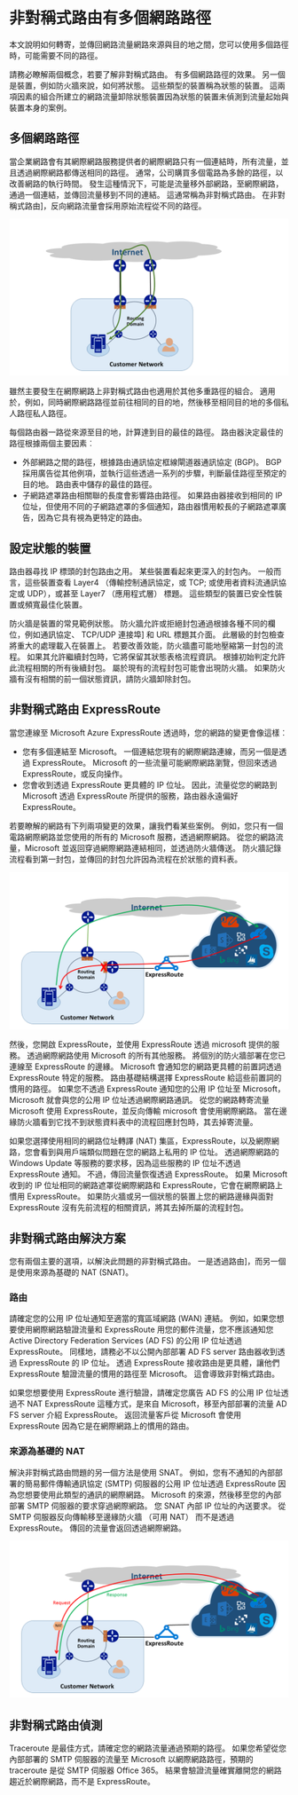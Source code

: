 <properties
   pageTitle="非對稱式路由 |Microsoft Azure"
   description="本文會引導您客戶可能有多個連結的目的地的網路中的非對稱式路由面對的問題。"
   documentationCenter="na"
   services="expressroute"
   authors="osamazia"
   manager="carmonm"
   editor=""/>
<tags
   ms.service="expressroute"
   ms.devlang="na"
   ms.topic="get-started-article"
   ms.tgt_pltfrm="na"
   ms.workload="infrastructure-services"
   ms.date="10/10/2016"
   ms.author="osamazia"/>

# <a name="asymmetric-routing-with-multiple-network-paths"></a>非對稱式路由有多個網路路徑

本文說明如何轉寄，並傳回網路流量網路來源與目的地之間，您可以使用多個路徑時，可能需要不同的路徑。

請務必瞭解兩個概念，若要了解非對稱式路由。 有多個網路路徑的效果。 另一個是裝置，例如防火牆來說，如何將狀態。 這些類型的裝置稱為狀態的裝置。 這兩項因素的組合所建立的網路流量卸除狀態裝置因為狀態的裝置未偵測到流量起始與裝置本身的案例。

## <a name="multiple-network-paths"></a>多個網路路徑

當企業網路會有其網際網路服務提供者的網際網路只有一個連結時，所有流量，並且透過網際網路都傳送相同的路徑。 通常，公司購買多個電路為多餘的路徑，以改善網路的執行時間。 發生這種情況下，可能是流量移外部網路，至網際網路，通過一個連結，並傳回流量移到不同的連結。 這通常稱為非對稱式路由。 在非對稱式路由]，反向網路流量會採用原始流程從不同的路徑。

![網路有多個路徑](./media/expressroute-asymmetric-routing/AsymmetricRouting3.png)

雖然主要發生在網際網路上非對稱式路由也適用於其他多重路徑的組合。 適用於，例如，同時網際網路路徑並前往相同的目的地，然後移至相同目的地的多個私人路徑私人路徑。

每個路由器一路從來源至目的地，計算達到目的最佳的路徑。 路由器決定最佳的路徑根據兩個主要因素︰

-   外部網路之間的路徑，根據路由通訊協定框線閘道器通訊協定 (BGP)。 BGP 採用廣告從其他例項，並執行這些透過一系列的步驟，判斷最佳路徑至預定的目的地。 路由表中儲存的最佳的路徑。
-   子網路遮罩路由相關聯的長度會影響路由路徑。 如果路由器接收到相同的 IP 位址，但使用不同的子網路遮罩的多個通知，路由器慣用較長的子網路遮罩廣告，因為它具有視為更特定的路由。

## <a name="stateful-devices"></a>設定狀態的裝置

路由器尋找 IP 標頭的封包路由之用。 某些裝置看起來更深入的封包內。 一般而言，這些裝置查看 Layer4 （傳輸控制通訊協定，或 TCP; 或使用者資料流通訊協定或 UDP），或甚至 Layer7 （應用程式層） 標題。 這些類型的裝置已安全性裝置或頻寬最佳化裝置。 

防火牆是裝置的常見範例狀態。 防火牆允許或拒絕封包通過根據各種不同的欄位，例如通訊協定、 TCP/UDP 連接埠] 和 URL 標題其介面。 此層級的封包檢查將重大的處理載入在裝置上。 若要改善效能，防火牆盡可能地壓縮第一封包的流程。 如果其允許繼續封包時，它將保留其狀態表格流程資訊。 根據初始判定允許此流程相關的所有後續封包。 屬於現有的流程封包可能會出現防火牆。 如果防火牆有沒有相關的前一個狀態資訊，請防火牆卸除封包。

## <a name="asymmetric-routing-with-expressroute"></a>非對稱式路由 ExpressRoute

當您連線至 Microsoft Azure ExpressRoute 透過時，您的網路的變更會像這樣︰

-   您有多個連結至 Microsoft。 一個連結您現有的網際網路連線，而另一個是透過 ExpressRoute。 Microsoft 的一些流量可能網際網路瀏覽，但回來透過 ExpressRoute，或反向操作。
-   您會收到透過 ExpressRoute 更具體的 IP 位址。 因此，流量從您的網路到 Microsoft 透過 ExpressRoute 所提供的服務，路由器永遠偏好 ExpressRoute。

若要瞭解的網路有下列兩項變更的效果，讓我們看某些案例。 例如，您只有一個電路網際網路並您使用的所有的 Microsoft 服務，透過網際網路。 從您的網路流量，Microsoft 並返回穿過網際網路連結相同，並透過防火牆傳送。 防火牆記錄流程看到第一封包，並傳回的封包允許因為流程在於狀態的資料表。

![非對稱式路由 ExpressRoute](./media/expressroute-asymmetric-routing/AsymmetricRouting1.png)


然後，您開啟 ExpressRoute，並使用 ExpressRoute 透過 microsoft 提供的服務。 透過網際網路使用 Microsoft 的所有其他服務。 將個別的防火牆部署在您已連線至 ExpressRoute 的邊緣。 Microsoft 會通知您的網路更具體的前置詞透過 ExpressRoute 特定的服務。 路由基礎結構選擇 ExpressRoute 給這些前置詞的慣用的路徑。 如果您不透過 ExpressRoute 通知您的公用 IP 位址至 Microsoft，Microsoft 就會與您的公用 IP 位址透過網際網路通訊。 從您的網路轉寄流量 Microsoft 使用 ExpressRoute，並反向傳輸 microsoft 會使用網際網路。 當在邊緣防火牆看到它找不到狀態資料表中的流程回應封包時，其去掉寄流量。

如果您選擇使用相同的網路位址轉譯 (NAT) 集區，ExpressRoute，以及網際網路，您會看到與用戶端類似問題在您的網路上私用的 IP 位址。 透過網際網路的 Windows Update 等服務的要求移，因為這些服務的 IP 位址不透過 ExpressRoute 通知。 不過，傳回流量恢復透過 ExpressRoute。 如果 Microsoft 收到的 IP 位址相同的網路遮罩從網際網路和 ExpressRoute，它會在網際網路上慣用 ExpressRoute。 如果防火牆或另一個狀態的裝置上您的網路邊緣與面對 ExpressRoute 沒有先前流程的相關資訊，將其去掉所屬的流程封包。

## <a name="asymmetric-routing-solutions"></a>非對稱式路由解決方案

您有兩個主要的選項，以解決此問題的非對稱式路由。 一是透過路由]，而另一個是使用來源為基礎的 NAT (SNAT)。

### <a name="routing"></a>路由

請確定您的公用 IP 位址通知至適當的寬區域網路 (WAN) 連結。 例如，如果您想要使用網際網路驗證流量和 ExpressRoute 用您的郵件流量，您不應該通知您 Active Directory Federation Services (AD FS) 的公用 IP 位址透過 ExpressRoute。 同樣地，請務必不以公開內部部署 AD FS server 路由器收到透過 ExpressRoute 的 IP 位址。 透過 ExpressRoute 接收路由是更具體，讓他們 ExpressRoute 驗證流量的慣用的路徑至 Microsoft。 這會導致非對稱式路由。

如果您想要使用 ExpressRoute 進行驗證，請確定您廣告 AD FS 的公用 IP 位址透過不 NAT ExpressRoute 這種方式，是來自 Microsoft，移至內部部署的流量 AD FS server 介紹 ExpressRoute。 返回流量客戶從 Microsoft 會使用 ExpressRoute 因為它是在網際網路上的慣用的路由。

### <a name="source-based-nat"></a>來源為基礎的 NAT

解決非對稱式路由問題的另一個方法是使用 SNAT。 例如，您有不通知的內部部署的簡易郵件傳輸通訊協定 (SMTP) 伺服器的公用 IP 位址透過 ExpressRoute 因為您想要使用此類型的通訊的網際網路。 Microsoft 的來源，然後移至您的內部部署 SMTP 伺服器的要求穿過網際網路。 您 SNAT 內部 IP 位址的內送要求。 從 SMTP 伺服器反向傳輸移至邊緣防火牆 （可用 NAT） 而不是透過 ExpressRoute。 傳回的流量會返回透過網際網路。


![來源為基礎的 NAT 網路設定](./media/expressroute-asymmetric-routing/AsymmetricRouting2.png)

## <a name="asymmetric-routing-detection"></a>非對稱式路由偵測

Traceroute 是最佳方式，請確定您的網路流量通過預期的路徑。 如果您希望從您內部部署的 SMTP 伺服器的流量至 Microsoft 以網際網路路徑，預期的 traceroute 是從 SMTP 伺服器 Office 365。 結果會驗證流量確實離開您的網路趨近於網際網路，而不是 ExpressRoute。
